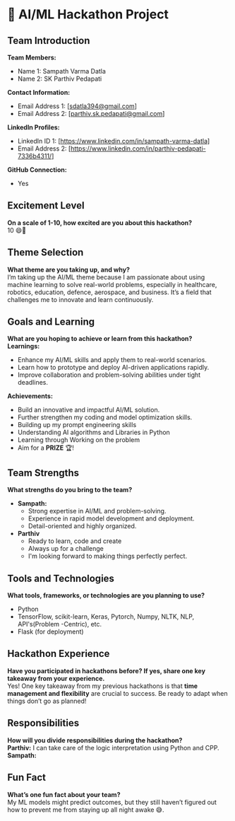 # 🚀 AI/ML Hackathon Project  

## Team Introduction  
**Team Members:**  
- Name 1: Sampath Varma Datla
- Name 2: SK Parthiv Pedapati

**Contact Information:**  
- Email Address 1: [sdatla394@gmail.com]
- Email Address 2: [parthiv.sk.pedapati@gmail.com]

**LinkedIn Profiles:**  
- LinkedIn ID 1: [https://www.linkedin.com/in/sampath-varma-datla]
- Email Address 2: [https://www.linkedin.com/in/parthiv-pedapati-7336b4311/]

**GitHub Connection:**  
- Yes

## Excitement Level  
**On a scale of 1-10, how excited are you about this hackathon?**  
10 😄🚀  

## Theme Selection  
**What theme are you taking up, and why?**  
I’m taking up the AI/ML theme because I am passionate about using machine learning to solve real-world problems, especially in healthcare, robotics, education, defence, aerospace, and business. It’s a field that challenges me to innovate and learn continuously.  

## Goals and Learning  
**What are you hoping to achieve or learn from this hackathon?**  
**Learnings:**  
- Enhance my AI/ML skills and apply them to real-world scenarios.  
- Learn how to prototype and deploy AI-driven applications rapidly.  
- Improve collaboration and problem-solving abilities under tight deadlines.  

**Achievements:**  
- Build an innovative and impactful AI/ML solution.  
- Further strengthen my coding and model optimization skills. 
- Building up my prompt engineering skills
- Understanding AI algorithms and Libraries in Python
- Learning through Working on the problem
- Aim for a **PRIZE** 🏆!  

## Team Strengths  
**What strengths do you bring to the team?**  
- **Sampath:**  
  - Strong expertise in AI/ML and problem-solving.  
  - Experience in rapid model development and deployment.  
  - Detail-oriented and highly organized.
- **Parthiv**
   - Ready to learn, code and create
   - Always up for a challenge
   - I'm looking forward to making things perfectly perfect.

## Tools and Technologies  
**What tools, frameworks, or technologies are you planning to use?**  
- Python 
- TensorFlow, scikit-learn, Keras, Pytorch, Numpy, NLTK, NLP, API's(Problem -Centric), etc.  
- Flask (for deployment)  

## Hackathon Experience  
**Have you participated in hackathons before? If yes, share one key takeaway from your experience.**  
Yes! One key takeaway from my previous hackathons is that **time management and flexibility** are crucial to success. Be ready to adapt when things don’t go as planned!  

## Responsibilities  
**How will you divide responsibilities during the hackathon?**  
**Parthiv:** I can take care of the logic interpretation using Python and CPP.
**Sampath:** 

## Fun Fact  
**What’s one fun fact about your team?**  
My ML models might predict outcomes, but they still haven’t figured out how to prevent me from staying up all night awake 😅.
